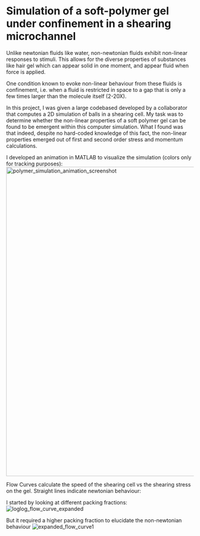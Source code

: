 # Simulation of a soft-polymer gel under confinement in a shearing microchannel

Unlike newtonian fluids like water, non-newtonian fluids exhibit non-linear responses to stimuli. This allows for the diverse properties of substances like hair gel which can appear solid in one moment, and appear fluid when force is applied. 

One condition known to evoke non-linear behaviour from these fluids is confinement, i.e. when a fluid is restricted in space to a gap that is only a few times larger than the molecule itself (2-20X). 

In this project, I was given a large codebased developed by a collaborator that computes a 2D simulation of balls in a shearing cell. My task was to determine whether the non-linear properties of a soft polymer gel can be found to be emergent within this computer simulation. What I found was that indeed, despite no hard-coded knowledge of this fact, the non-linear properties emerged out of first and second order stress and momentum calculations. 

I developed an animation in MATLAB to visualize the simulation (colors only for tracking purposes):
<img width="829" alt="polymer_simulation_animation_screenshot" src="https://github.com/RickSugden/Microchannel_Simulation/assets/41484082/d39b3546-379f-451c-bf78-cc4f25681c53">

Flow Curves calculate the speed of the shearing cell vs the shearing stress on the gel. Straight lines indicate newtonian behaviour:

I started by looking at different packing fractions:
![loglog_flow_curve_expanded](https://github.com/RickSugden/Microchannel_Simulation/assets/41484082/b9f63cd2-e058-426f-9c60-fd473dbcbf7f)

But it required a higher packing fraction to elucidate the non-newtonian behaviour
![expanded_flow_curve1](https://github.com/RickSugden/Microchannel_Simulation/assets/41484082/6fce7838-9ac2-4e0d-b42c-c5ab447ef9ea)

